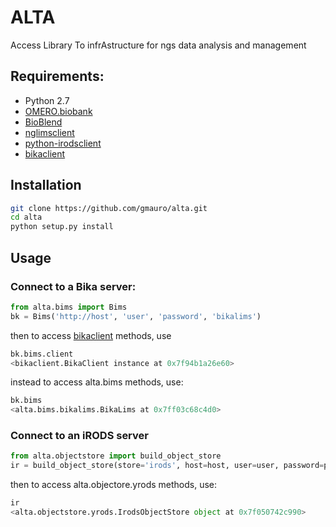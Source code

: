 # ALTA

 Access Library To infrAstructure for ngs data analysis and management

## Requirements:

- Python 2.7
- [OMERO.biobank](https://github.com/crs4/omero.biobank)
- [BioBlend](https://github.com/galaxyproject/bioblend)
- [nglimsclient](https://bitbucket.org/crs4/nglimsclient)
- [python-irodsclient](https://github.com/irods/python-irodsclient)
- [bikaclient](https://github.com/ratzeni/bika.client)


## Installation


```bash
git clone https://github.com/gmauro/alta.git
cd alta
python setup.py install
```

## Usage


### Connect to a Bika server:
```python
from alta.bims import Bims
bk = Bims('http://host', 'user', 'password', 'bikalims')
```
then to access [bikaclient](https://github.com/ratzeni/bika.client) methods, use
```python
bk.bims.client
<bikaclient.BikaClient instance at 0x7f94b1a26e60>
```
instead to access alta.bims methods, use:
```python
bk.bims
<alta.bims.bikalims.BikaLims at 0x7ff03c68c4d0>
```

### Connect to an iRODS server
```python
from alta.objectstore import build_object_store
ir = build_object_store(store='irods', host=host, user=user, password=password, zone=zone)
```
then to access alta.objectore.yrods methods, use:
```python
ir
<alta.objectstore.yrods.IrodsObjectStore object at 0x7f050742c990>
```

